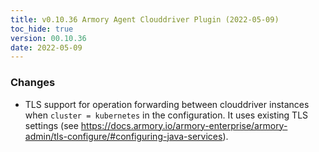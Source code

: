 ```yaml
---
title: v0.10.36 Armory Agent Clouddriver Plugin (2022-05-09)
toc_hide: true
version: 00.10.36
date: 2022-05-09
---
```


### Changes

* TLS support for operation forwarding between clouddriver instances when `cluster = kubernetes` in the configuration. It uses existing TLS settings (see https://docs.armory.io/armory-enterprise/armory-admin/tls-configure/#configuring-java-services).
